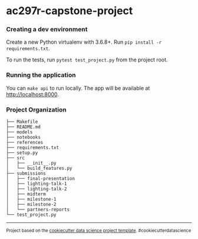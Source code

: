 ac297r-capstone-project
==============================

### Creating a dev environment

Create a new Python virtualenv with 3.6.8+. Run `pip install -r requirements.txt`.

To run the tests, run `pytest test_project.py` from the project root.

### Running the application

You can `make api` to run locally. The app will be available at [http://localhost:8000](http://localhost:8000).

### Project Organization

    ├── Makefile
    ├── README.md
    ├── models
    ├── notebooks
    ├── references
    ├── requirements.txt
    ├── setup.py
    ├── src
    │   ├── __init__.py
    │   └── build_features.py
    ├── submissions
    │   ├── final-presentation
    │   ├── lighting-talk-1
    │   ├── lighting-talk-2
    │   ├── midterm
    │   ├── milestone-1
    │   ├── milestone-2
    │   └── partners-reports
    └── test_project.py

--------

<p><small>Project based on the <a target="_blank" href="https://drivendata.github.io/cookiecutter-data-science/">cookiecutter data science project template</a>. #cookiecutterdatascience</small></p>
